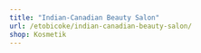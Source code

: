 ```yaml
---
title: "Indian-Canadian Beauty Salon"
url: /etobicoke/indian-canadian-beauty-salon/
shop: Kosmetik
---
```

